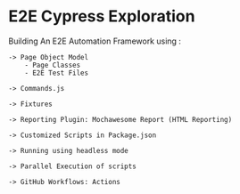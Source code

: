# E2E Cypress Exploration


Building An E2E Automation Framework using :

    -> Page Object Model 
        - Page Classes
        - E2E Test Files

    -> Commands.js

    -> Fixtures

    -> Reporting Plugin: Mochawesome Report (HTML Reporting)

    -> Customized Scripts in Package.json

    -> Running using headless mode

    -> Parallel Execution of scripts

    -> GitHub Workflows: Actions




